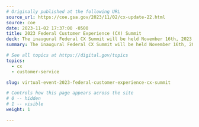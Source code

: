 ```yaml
---
# Originally published at the following URL
source_url: https://coe.gsa.gov/2023/11/02/cx-update-22.html
source: coe
date: 2023-11-02 17:37:00 -0500
title: 2023 Federal Customer Experience (CX) Summit
deck: The inaugural Federal CX Summit will be held November 16th, 2023. Featured speakers from across government will share how to focus on delivering impact to customers and building CX capacity, and will discuss innovations, trends, and technologies that can be leveraged to enhance customer experience at federal agencies. Register to attend this virtual event co-hosted by the Customer Experience Center of Excellence (CX CoE), 18F, and the CX Community of Practice.
summary: The inaugural Federal CX Summit will be held November 16th, 2023. Featured speakers from across government will share how to focus on delivering impact to customers and building CX capacity, and will discuss innovations, trends, and technologies that can be leveraged to enhance customer experience at federal agencies. Register to attend this virtual event co-hosted by the Customer Experience Center of Excellence (CX CoE), 18F, and the CX Community of Practice.

# See all topics at https://digital.gov/topics
topics:
  - cx
  - customer-service

slug: virtual-event-2023-federal-customer-experience-cx-summit

# Controls how this page appears across the site
# 0 -- hidden
# 1 -- visible
weight: 1

---
```

